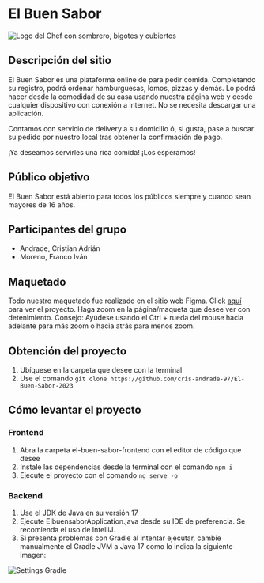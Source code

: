 # El Buen Sabor

![Logo del Chef con sombrero, bigotes y cubiertos](https://drive.google.com/uc?export=view&id=1XTB11Gg6ip_M_ubjMCwyYwrkVjJxEKjB)


## Descripción del sitio
  El Buen Sabor es una plataforma online de para pedir comida. Completando su registro, podrá ordenar hamburguesas, lomos,
pizzas y demás. Lo podrá hacer desde la comodidad de su casa usando nuestra página web y desde cualquier dispositivo con
conexión a internet. No se necesita descargar una aplicación.

  Contamos con servicio de delivery a su domicilio ó, si gusta, pase a buscar su pedido por nuestro local tras obtener la 
confirmación de pago.

  ¡Ya deseamos servirles una rica comida! ¡Los esperamos!


## Público objetivo
  El Buen Sabor está abierto para todos los públicos siempre y cuando sean mayores de 16 años.
  
  
## Participantes del grupo
  - Andrade, Cristian Adrián  
  - Moreno, Franco Iván


## Maquetado
  Todo nuestro maquetado fue realizado en el sitio web Figma. Click [aquí](https://www.figma.com/file/OzT2PpGUtaMjaLf7ZOQtxa/El-Buen-Sabor?node-id=20%3A659&t=DVCg058lPWQwdfK8-1) para ver el proyecto. Haga zoom en la página/maqueta que desee ver con detenimiento. Consejo: Ayúdese usando el Ctrl + rueda del mouse hacia adelante para más zoom o hacia atrás para menos zoom.
  

## Obtención del proyecto

1. Ubíquese en la carpeta que desee con la terminal
2. Use el comando ```git clone https://github.com/cris-andrade-97/El-Buen-Sabor-2023```


## Cómo levantar el proyecto

### Frontend
1. Abra la carpeta el-buen-sabor-frontend con el editor de código que desee
2. Instale las dependencias desde la terminal con el comando ```npm i```
3. Ejecute el proyecto con el comando ```ng serve -o```


### Backend
1. Use el JDK de Java en su versión 17
2. Ejecute ElbuensaborApplication.java desde su IDE de preferencia. Se recomienda el uso de IntelliJ.
3. Si presenta problemas con Gradle al intentar ejecutar, cambie manualmente el Gradle JVM a Java 17 como lo indica la siguiente imagen:

![Settings Gradle](https://drive.google.com/uc?export=view&id=1TloozOAWpTn4nlgD4eQSRc5lcMsgyDBX)
